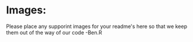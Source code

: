 # Images:
Please place any supporint images for your readme's here so that we keep them out of the way of our code
-Ben.R
